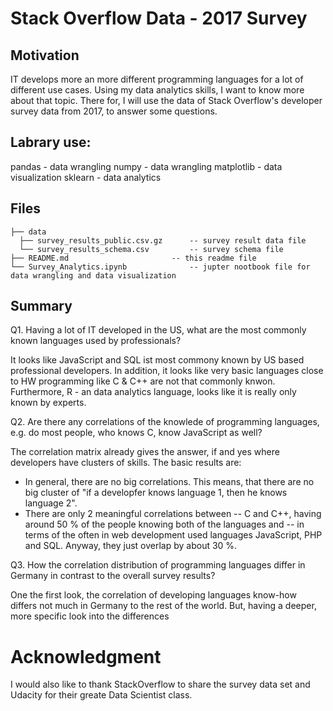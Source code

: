 # Stack Overflow Data - 2017 Survey

## Motivation
IT develops more an more different programming languages for a lot of different use cases. Using my data analytics skills, I want to know more about that topic. There for, I will use the data of Stack Overflow's developer survey data from 2017, to answer some questions.

## Labrary use:

pandas - data wrangling
numpy - data wrangling
matplotlib - data visualization
sklearn - data analytics

## Files 

```
├── data	
  ├── survey_results_public.csv.gz		-- survey result data file
  └── survey_results_schema.csv			-- survey schema file	
├── README.md						-- this readme file
└── Survey_Analytics.ipynb				-- jupter nootbook file for data wrangling and data visualization

```

## Summary
Q1. Having a lot of IT developed in the US, what are the most commonly known languages used by professionals?

It looks like JavaScript and SQL ist most commony known by US based professional developers. In addition, it looks like very basic languages close to HW programming like C & C++ are not that commonly knwon. Furthermore, R - an data analytics language, looks like it is really only known by experts.

Q2. Are there any correlations of the knowlede of programming languages, e.g. do most people, who knows C, know JavaScript as well?

The correlation matrix already gives the answer, if and yes where developers have clusters of skills. The basic results are:
- In general, there are no big correlations. This means, that there are no big cluster of "if a developfer knows language 1, then he knows language 2".
- There are only 2 meaningful correlations between
-- C and C++, having around 50 % of the people knowing both of the languages and
-- in terms of the often in web development used languages JavaScript, PHP and SQL. Anyway, they just overlap by about 30 %. 

Q3. How the correlation distribution of programming languages differ in Germany in contrast to the overall survey results?

One the first look, the correlation of developing languages know-how differs not much in Germany to the rest of the world. But, having a deeper, more specific look into the differences

# Acknowledgment
I would also like to thank StackOverflow to share the survey data set and Udacity for their greate Data Scientist class.

